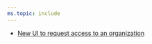 ```yaml
---
ms.topic: include
---
```


* [New UI to request access to an organization](#new-ui-to-request-access-to-an-organization)
